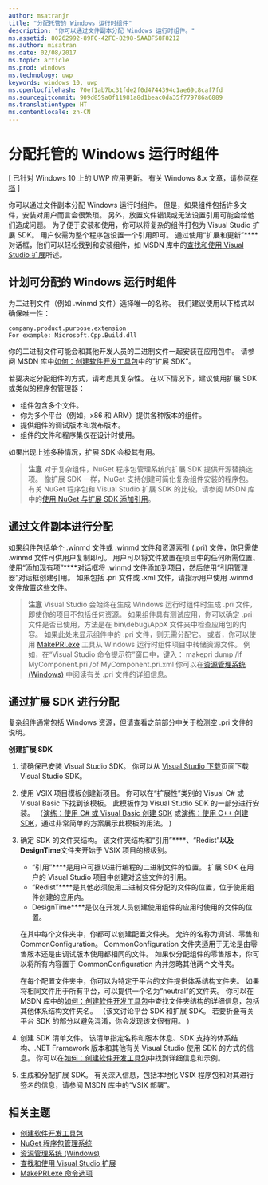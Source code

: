 ```yaml
---
author: msatranjr
title: "分配托管的 Windows 运行时组件"
description: "你可以通过文件副本分配 Windows 运行时组件。"
ms.assetid: 80262992-89FC-42FC-8298-5AABF58F8212
ms.author: misatran
ms.date: 02/08/2017
ms.topic: article
ms.prod: windows
ms.technology: uwp
keywords: windows 10, uwp
ms.openlocfilehash: 70ef1ab7bc31fde2f0d4744394c1ae69c8caf7fd
ms.sourcegitcommit: 909d859a0f11981a8d1beac0da35f779786a6889
ms.translationtype: HT
ms.contentlocale: zh-CN
---
```

# <a name="distributing-a-managed-windows-runtime-component"></a>分配托管的 Windows 运行时组件


\[ 已针对 Windows 10 上的 UWP 应用更新。 有关 Windows 8.x 文章，请参阅[存档](http://go.microsoft.com/fwlink/p/?linkid=619132) \]

你可以通过文件副本分配 Windows 运行时组件。 但是，如果组件包括许多文件，安装对用户而言会很繁琐。 另外，放置文件错误或无法设置引用可能会给他们造成问题。 为了便于安装和使用，你可以将复杂的组件打包为 Visual Studio 扩展 SDK。 用户仅需为整个程序包设置一个引用即可。 通过使用“扩展和更新”****对话框，他们可以轻松找到和安装组件，如 MSDN 库中的[查找和使用 Visual Studio 扩展](https://msdn.microsoft.com/library/vstudio/dd293638.aspx)所述。

## <a name="planning-a-distributable-windows-runtime-component"></a>计划可分配的 Windows 运行时组件

为二进制文件（例如 .winmd 文件）选择唯一的名称。 我们建议使用以下格式以确保唯一性：

``` syntax
company.product.purpose.extension
For example: Microsoft.Cpp.Build.dll
```

你的二进制文件可能会和其他开发人员的二进制文件一起安装在应用包中。 请参阅 MSDN 库中[如何：创建软件开发工具包](https://msdn.microsoft.com/library/hh768146.aspx)中的“扩展 SDK”。

若要决定分配组件的方式，请考虑其复杂性。 在以下情况下，建议使用扩展 SDK 或类似的程序包管理器：

-   组件包含多个文件。
-   你为多个平台（例如，x86 和 ARM）提供各种版本的组件。
-   提供组件的调试版本和发布版本。
-   组件的文件和程序集仅在设计时使用。

如果出现上述多种情况，扩展 SDK 会极其有用。

> **注意**  对于复杂组件，NuGet 程序包管理系统向扩展 SDK 提供开源替换选项。 像扩展 SDK 一样，NuGet 支持创建可简化复杂组件安装的程序包。 有关 NuGet 程序包和 Visual Studio 扩展 SDK 的比较，请参阅 MSDN 库中的[使用 NuGet 与扩展 SDK 添加引用](https://msdn.microsoft.com/library/jj161096.aspx)。

## <a name="distribution-by-file-copy"></a>通过文件副本进行分配

如果组件包括单个 .winmd 文件或 .winmd 文件和资源索引 (.pri) 文件，你只需使 .winmd 文件可供用户复制即可。 用户可以将文件放置在项目中的任何所需位置、使用“添加现有项”****对话框将 .winmd 文件添加到项目，然后使用“引用管理器”对话框创建引用。 如果包括 .pri 文件或 .xml 文件，请指示用户使用 .winmd 文件放置这些文件。

> **注意**  Visual Studio 会始终在生成 Windows 运行时组件时生成 .pri 文件，即使你的项目不包括任何资源。 如果组件具有测试应用，你可以确定 .pri 文件是否已使用，方法是在 bin\debug\AppX 文件夹中检查应用包的内容。 如果此处未显示组件中的 .pri 文件，则无需分配它。 或者，你可以使用 [MakePRI.exe](https://msdn.microsoft.com/library/windows/apps/jj552945.aspx) 工具从 Windows 运行时组件项目中转储资源文件。 例如，在“Visual Studio 命令提示符”窗口中，键入： makepri dump /if MyComponent.pri /of MyComponent.pri.xml 你可以在[资源管理系统 (Windows)](https://msdn.microsoft.com/library/windows/apps/jj552947.aspx) 中阅读有关 .pri 文件的详细信息。

## <a name="distribution-by-extension-sdk"></a>通过扩展 SDK 进行分配

复杂组件通常包括 Windows 资源，但请查看之前部分中关于检测空 .pri 文件的说明。

**创建扩展 SDK**

1.  请确保已安装 Visual Studio SDK。 你可以从 [Visual Studio 下载](https://www.visualstudio.com/downloads/download-visual-studio-vs)页面下载 Visual Studio SDK。
2.  使用 VSIX 项目模板创建新项目。 你可以在“扩展性”类别的 Visual C# 或 Visual Basic 下找到该模板。 此模板作为 Visual Studio SDK 的一部分进行安装。 （[演练：使用 C# 或 Visual Basic 创建 SDK](https://msdn.microsoft.com/library/jj127119.aspx) 或[演练：使用 C++ 创建 SDK](https://msdn.microsoft.com/library/jj127117.aspx)，通过非常简单的方案展示此模板的用法。 )
3.  确定 SDK 的文件夹结构。 该文件夹结构和“引用”****、“Redist”****以及DesignTime****文件夹开始于 VSIX 项目的根级别。

    -   “引用”****是用户可据以进行编程的二进制文件的位置。 扩展 SDK 在用户的 Visual Studio 项目中创建对这些文件的引用。
    -   “Redist”****是其他必须使用二进制文件分配的文件的位置，位于使用组件创建的应用内。
    -   DesignTime****是仅在开发人员创建使用组件的应用时使用的文件的位置。

    在其中每个文件夹中，你都可以创建配置文件夹。 允许的名称为调试、零售和 CommonConfiguration。 CommonConfiguration 文件夹适用于无论是由零售版本还是由调试版本使用都相同的文件。 如果仅分配组件的零售版本，你可以将所有内容置于 CommonConfiguration 内并忽略其他两个文件夹。

    在每个配置文件夹中，你可以为特定于平台的文件提供体系结构文件夹。 如果将相同文件用于所有平台，可以提供一个名为“neutral”的文件夹。 你可以在 MSDN 库中的[如何：创建软件开发工具包](https://msdn.microsoft.com/library/hh768146.aspx)中查找文件夹结构的详细信息，包括其他体系结构文件夹名。 （该文讨论平台 SDK 和扩展 SDK。 若要折叠有关平台 SDK 的部分以避免混淆，你会发现该文很有用。 )

4.  创建 SDK 清单文件。 该清单指定名称和版本休息、SDK 支持的体系结构、.NET Framework 版本和其他有关 Visual Studio 使用 SDK 的方式的信息。 你可以在[如何：创建软件开发工具包](https://msdn.microsoft.com/library/hh768146.aspx)中找到详细信息和示例。
5.  生成和分配扩展 SDK。 有关深入信息，包括本地化 VSIX 程序包和对其进行签名的信息，请参阅 MSDN 库中的“VSIX 部署”。

## <a name="related-topics"></a>相关主题

* [创建软件开发工具包](https://msdn.microsoft.com/library/hh768146.aspx)
* [NuGet 程序包管理系统](https://github.com/NuGet/Home)
* [资源管理系统 (Windows)](https://msdn.microsoft.com/library/windows/apps/jj552947.aspx)
* [查找和使用 Visual Studio 扩展](https://msdn.microsoft.com/library/dd293638.aspx)
* [MakePRI.exe 命令选项](https://msdn.microsoft.com/library/windows/apps/jj552945.aspx)
